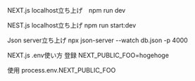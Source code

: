 NEXT.js
localhost立ち上げ　npm run dev

NEST.js
localhost立ち上げ npm run start:dev

Json server立ち上げ
npx json-server --watch db.json -p 4000

NEXT.js .env使い方
登録
NEXT_PUBLIC_FOO=hogehoge

使用
process.env.NEXT_PUBLIC_FOO